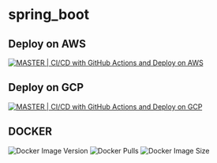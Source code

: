 # spring_boot

## Deploy on AWS
[![MASTER | CI/CD with GitHub Actions and Deploy on AWS](https://github.com/gabrielleite03/spring_boot/actions/workflows/ci-cd-master-aws.yml/badge.svg?branch=main)](https://github.com/gabrielleite03/spring_boot/actions/workflows/ci-cd-master-aws.yml)
## Deploy on GCP
[![MASTER | CI/CD with GitHub Actions and Deploy on GCP](https://github.com/gabrielleite03/spring_boot/actions/workflows/ci-cd-master-gcp.yml/badge.svg?branch=main)](https://github.com/gabrielleite03/spring_boot/actions/workflows/ci-cd-master-gcp.yml)



## DOCKER
![Docker Image Version](https://img.shields.io/docker/v/gabrielleite03/spring_boot?sort=semver)
![Docker Pulls](https://img.shields.io/docker/pulls/gabrielleite03/spring_boot)
![Docker Image Size](https://img.shields.io/docker/image-size/gabrielleite03/spring_boot/latest)